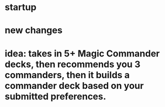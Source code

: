 # startup
# new changes

# idea: takes in 5+ Magic Commander decks, then recommends you 3 commanders, then it builds a commander deck based on your submitted preferences.